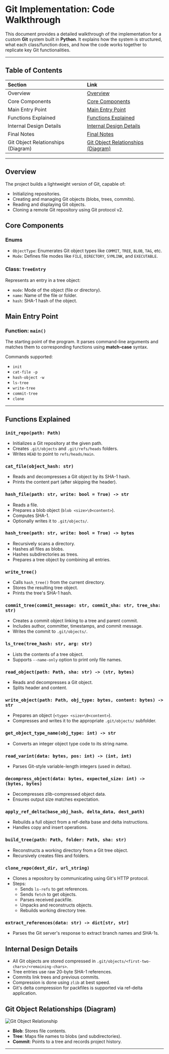 # Git Implementation: Code Walkthrough

This document provides a detailed walkthrough of the implementation for a custom **Git** system built in **Python**. It explains how the system is structured, what each class/function does, and how the code works together to replicate key Git functionalities.

---

## Table of Contents

| Section                            | Link                                                                    |
| :--------------------------------- | :---------------------------------------------------------------------- |
| Overview                           | [Overview](#overview)                                                   |
| Core Components                    | [Core Components](#core-components)                                     |
| Main Entry Point                   | [Main Entry Point](#main-entry-point)                                   |
| Functions Explained                | [Functions Explained](#functions-explained)                             |
| Internal Design Details            | [Internal Design Details](#internal-design-details)                     |
| Final Notes                        | [Final Notes](#final-notes)                                             |
| Git Object Relationships (Diagram) | [Git Object Relationships (Diagram)](#git-object-relationships-diagram) |

---

## Overview

The project builds a lightweight version of Git, capable of:

- Initializing repositories.
- Creating and managing Git objects (blobs, trees, commits).
- Reading and displaying Git objects.
- Cloning a remote Git repository using Git protocol v2.

## Core Components

### Enums

- `ObjectType`: Enumerates Git object types like `COMMIT`, `TREE`, `BLOB`, `TAG`, etc.
- `Mode`: Defines file modes like `FILE`, `DIRECTORY`, `SYMLINK`, and `EXECUTABLE`.

### Class: `TreeEntry`

Represents an entry in a tree object:

- `mode`: Mode of the object (file or directory).
- `name`: Name of the file or folder.
- `hash`: SHA-1 hash of the object.

## Main Entry Point

### Function: `main()`

The starting point of the program. It parses command-line arguments and matches them to corresponding functions using **match-case** syntax.

Commands supported:

- `init`
- `cat-file -p`
- `hash-object -w`
- `ls-tree`
- `write-tree`
- `commit-tree`
- `clone`

---

## Functions Explained

### `init_repo(path: Path)`

- Initializes a Git repository at the given path.
- Creates `.git/objects` and `.git/refs/heads` folders.
- Writes `HEAD` to point to `refs/heads/main`.

### `cat_file(object_hash: str)`

- Reads and decompresses a Git object by its SHA-1 hash.
- Prints the content part (after skipping the header).

### `hash_file(path: str, write: bool = True) -> str`

- Reads a file.
- Prepares a blob object (`blob <size>\0<content>`).
- Computes SHA-1.
- Optionally writes it to `.git/objects/`.

### `hash_tree(path: str, write: bool = True) -> bytes`

- Recursively scans a directory.
- Hashes all files as blobs.
- Hashes subdirectories as trees.
- Prepares a tree object by combining all entries.

### `write_tree()`

- Calls `hash_tree()` from the current directory.
- Stores the resulting tree object.
- Prints the tree's SHA-1 hash.

### `commit_tree(commit_message: str, commit_sha: str, tree_sha: str)`

- Creates a commit object linking to a tree and parent commit.
- Includes author, committer, timestamps, and commit message.
- Writes the commit to `.git/objects/`.

### `ls_tree(tree_hash: str, arg: str)`

- Lists the contents of a tree object.
- Supports `--name-only` option to print only file names.

### `read_object(path: Path, sha: str) -> (str, bytes)`

- Reads and decompresses a Git object.
- Splits header and content.

### `write_object(path: Path, obj_type: bytes, content: bytes) -> str`

- Prepares an object (`<type> <size>\0<content>`).
- Compresses and writes it to the appropriate `.git/objects/` subfolder.

### `get_object_type_name(obj_type: int) -> str`

- Converts an integer object type code to its string name.

### `read_varint(data: bytes, pos: int) -> (int, int)`

- Parses Git-style variable-length integers (used in deltas).

### `decompress_object(data: bytes, expected_size: int) -> (bytes, bytes)`

- Decompresses zlib-compressed object data.
- Ensures output size matches expectation.

### `apply_ref_delta(base_obj_hash, delta_data, dest_path)`

- Rebuilds a full object from a ref-delta base and delta instructions.
- Handles copy and insert operations.

### `build_tree(path: Path, folder: Path, sha: str)`

- Reconstructs a working directory from a Git tree object.
- Recursively creates files and folders.

### `clone_repo(dest_dir, url_string)`

- Clones a repository by communicating using Git's HTTP protocol.
- Steps:
  - Sends `ls-refs` to get references.
  - Sends `fetch` to get objects.
  - Parses received packfile.
  - Unpacks and reconstructs objects.
  - Rebuilds working directory tree.

### `extract_references(data: str) -> dict[str, str]`

- Parses the Git server's response to extract branch names and SHA-1s.

## Internal Design Details

- All Git objects are stored compressed in `.git/objects/<first-two-chars>/<remaining-chars>`.
- Tree entries use raw 20-byte SHA-1 references.
- Commits link trees and previous commits.
- Compression is done using `zlib` at best speed.
- Git's delta compression for packfiles is supported via ref-delta application.

## Git Object Relationships (Diagram)

![Git Object Relationship](images/git-obj-relationship.png)

- **Blob**: Stores file contents.
- **Tree**: Maps file names to blobs (and subdirectories).
- **Commit**: Points to a tree and records project history.

---
